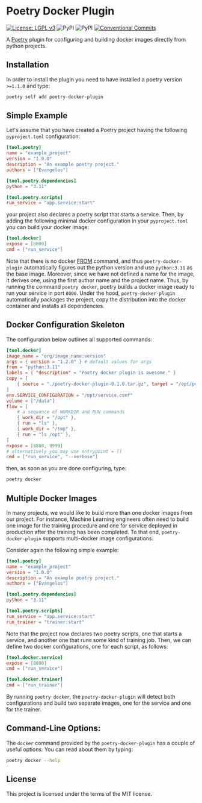 # Poetry Docker Plugin

[![License: LGPL v3](https://img.shields.io/badge/License-MIT-blue.svg)](https://mit-license.org)
![PyPI](https://img.shields.io/pypi/pyversions/poetry-docker-plugin)
![PyPI](https://img.shields.io/pypi/v/poetry-docker-plugin?color=gree&label=pypi%20package)
[![Conventional Commits](https://img.shields.io/badge/Conventional%20Commits-1.0.0-yellow.svg)](https://conventionalcommits.org)

A [Poetry](https://python-poetry.org) plugin for configuring and building docker images directly from python projects.

## Installation

In order to install the plugin you need to have installed a poetry version `>=1.1.0` and type:

```bash
poetry self add poetry-docker-plugin
```

## Simple Example

Let's assume that you have created a Poetry project having the following `pyproject.toml` configuration:

```toml
[tool.poetry]
name = "example_project"
version = "1.0.0"
description = "An example poetry project."
authors = ["Evangelos"]

[tool.poetry.dependencies]
python = "3.11"

[tool.poetry.scripts]
run_service = "app.service:start"
```

your project also declares a poetry script that starts a service. Then, by adding the following minimal docker configuration in your `pyproject.toml` you can build your docker image:

```toml
[tool.docker]
expose = [8000]
cmd = ["run_service"]
```

Note that there is no docker [FROM](https://docs.docker.com/engine/reference/builder/#from)  command, and thus `poetry-docker-plugin` automatically figures out the python version and use `python:3.11` as the base image. Moreover, since we have not defined a name for the image, it derives one, using the first author name and the project name. Thus, by running the command `poetry docker`, poetry builds a docker image ready to run your service in port `8000`. Under the hood, `poetry-docker-plugin` automatically packages the project, copy the distribution into the docker container and installs all dependencies.
 
## Docker Configuration Skeleton

The configuration below outlines all supported commands:

```toml
[tool.docker]
image_name = "org/image_name:version"
args = { version = "1.2.0" } # default values for args
from = "python:3.11"
labels = { "description" = "Poetry docker plugin is awesome." }
copy = [
    { source = "./poetry-docker-plugin-0.1.0.tar.gz", target = "/opt/pdp.tar.gz" },
]
env.SERVICE_CONFIGURATION = "/opt/service.conf"
volume = ["/data"]
flow = [
    # a sequence of WORKDIR and RUN commands
    { work_dir = "/opt" },
    { run = "ls" },
    { work_dir = "/tmp" },
    { run = "ls /opt" },
]
expose = [8888, 9999]
# alternatively you may use entrypoint = []
cmd = ["run_service", "--verbose"]
```

then, as soon as you are done configuring, type:

```bash
poetry docker
```

## Multiple Docker Images

In many projects, we would like to build more than one docker images from our project. For instance, Machine Learning engineers often need to build one image for the training procedure and one for service deployed in production after the training has been completed. To that end, `poetry-docker-plugin` supports multi-docker image configurations. 

Consider again the following simple example:

```toml
[tool.poetry]
name = "example_project"
version = "1.0.0"
description = "An example poetry project."
authors = ["Evangelos"]

[tool.poetry.dependencies]
python = "3.11"

[tool.poetry.scripts]
run_service = "app.service:start"
run_trainer = "trainer:start"
```

Note that the project now declares two poetry scripts, one that starts a service, and another one that runs some kind of training job. Then, we can define two docker configurations, one for each script, as follows:

```toml
[tool.docker.service]
expose = [8000]
cmd = ["run_service"]

[tool.docker.trainer]
cmd = ["run_trainer"]
```

By running `poetry docker`, the `poetry-docker-plugin` will detect both configurations and build two separate images, one for the service and one for the trainer.

## Command-Line Options:

The `docker` command provided by the `poetry-docker-plugin` has a couple of useful options. You can read about them by typing:

```bash
poetry docker --help
```

## License

This project is licensed under the terms of the MIT license.